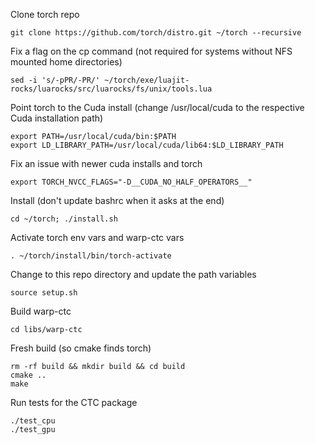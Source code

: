 
Clone torch repo  
```
git clone https://github.com/torch/distro.git ~/torch --recursive
```

Fix a flag on the cp command (not required for systems without NFS mounted home directories)  
```
sed -i 's/-pPR/-PR/' ~/torch/exe/luajit-rocks/luarocks/src/luarocks/fs/unix/tools.lua
```

Point torch to the Cuda install (change /usr/local/cuda to the respective Cuda installation path)
```
export PATH=/usr/local/cuda/bin:$PATH
export LD_LIBRARY_PATH=/usr/local/cuda/lib64:$LD_LIBRARY_PATH
```

Fix an issue with newer cuda installs and torch  
```
export TORCH_NVCC_FLAGS="-D__CUDA_NO_HALF_OPERATORS__"
```

Install (don't update bashrc when it asks at the end)  
```
cd ~/torch; ./install.sh
``` 

Activate torch env vars and warp-ctc vars   
```
. ~/torch/install/bin/torch-activate
```

Change to this repo directory and update the path variables 
```
source setup.sh
```

Build warp-ctc   
```
cd libs/warp-ctc
```

Fresh build (so cmake finds torch)
```
rm -rf build && mkdir build && cd build
cmake ..
make
```

Run tests for the CTC package
```
./test_cpu
./test_gpu
```
